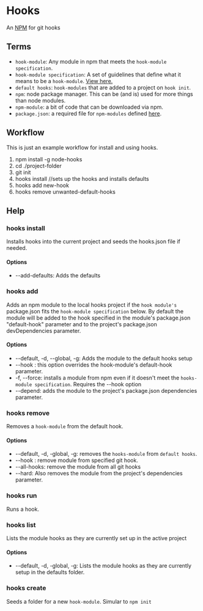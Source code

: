 # Hooks

An [NPM](https://github.com/isaacs/npm) for git hooks

## Terms

* `hook-module`: Any module in npm that meets the `hook-module specification`. 
* `hook-module specification`: A set of guidelines that define what it means to be a `hook-module`. [View here.](https://github.com/mcwhittemore/node-hooks/blob/master/docs/hook-module-specification.md)
* `default hooks`: `hook-modules` that are added to a project on `hook init`.
* `npm`: node package manager. This can be (and is) used for more things than node modules.
* `npm-module`: a bit of code that can be downloaded via npm.
* `package.json`: a required file for `npm-modules` defined [here](https://github.com/isaacs/npm/blob/master/doc/files/package.json.md).

## Workflow

This is just an example workflow for install and using hooks.

1. npm install -g node-hooks
2. cd ./project-folder
3. git init
4. hooks install //sets up the hooks and installs defaults
5. hooks add new-hook
11. hooks remove unwanted-default-hooks

## Help

### hooks install

Installs hooks into the current project and seeds the hooks.json file if needed. 

#### Options

* --add-defaults: Adds the defaults

### hooks add

Adds an npm module to the local hooks project if the `hook module's` package.json fits the `hook-module specification` below. By default the module will be added to the hook specified in the module's package.json "default-hook" parameter and to the project's package.json devDependencies parameter.

#### Options

* --default, -d, --global, -g: Adds the module to the default hooks setup
* --hook <GIT HOOK NAME>: this option overrides the hook-module's default-hook parameter.
* -f, --force: installs a module from npm even if it doesn't meet the `hooks-module specification`. Requires the --hook option
* --depend: adds the module to the project's package.json dependencies parameter.

### hooks remove

Removes a `hook-module` from the default hook.

#### Options

* --default, -d, -global, -g: removes the `hooks-module` from `default hooks`.
* --hook <GIT HOOK NAME>: remove module from specified git hook.
* --all-hooks: remove the module from all git hooks
* --hard: Also removes the module from the project's dependencies parameter.


### hooks run

Runs a hook.

### hooks list

Lists the module hooks as they are currently set up in the active project

#### Options

* --default, -d, -global, -g: Lists the module hooks as they are currently setup in the defaults folder.

### hooks create

Seeds a folder for a new `hook-module`. Simular to `npm init`
